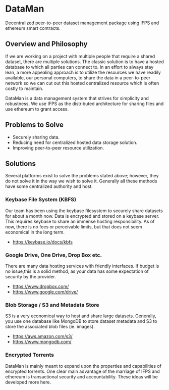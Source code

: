 # DataMan
Decentralized peer-to-peer dataset management package using IFPS and ethereum smart contracts. 

## Overview and Philosophy
If we are working on a project with multiple people that require a shared dataset, there are multiple solutions. The classic solution is to have a hosted database to which all parties can connect to. In an effort to always stay lean, a more appealing approach is to utilize the resources we have readily available, our personal computers, to share the data in a peer-to-peer network so we can cut out this hosted centralized resource which is often costly to maintain. 

DataMan is a data management system that strives for simplicity and robustness. We use IFPS as the distributed architecture for sharing files and use ethereum to grant access. 

## Problems to Solve
* Securely sharing data.
* Reducing need for centralized hosted data storage solution. 
* Improving peer-to-peer resource utilization. 

## Solutions
Several platforms exist to solve the problems stated above; however, they do not solve it in the way we wish to solve it. Generally all these methods have some centralized authority and host.

### Keybase File System (KBFS)
Our team has been using the keybase filesystem to securely share datasets for about a month now. Data is encrypted and stored on a keybase server. This requires keybase to share an immense hosting responsibility. As of now, there is no fees or perceivable limits, but that does not seem economical in the long term. 
* https://keybase.io/docs/kbfs

### Google Drive, One Drive, Drop Box etc.
There are many data hosting services with friendly interfaces. If budget is no issue,this is a solid method, as your data has some expectation of security by the provider. 
* https://www.dropbox.com/
* https://www.google.com/drive/

### Blob Storage / S3 and Metadata Store
S3 is a very economical way to host and share large datasets. Generally, you use one database like MongoDB to store dataset metadata and S3 to store the associated blob files (ie. images). 
* https://aws.amazon.com/s3/
* https://www.mongodb.com/

### Encrypted Torrents
DataMan is mainly meant to expand upon the properties and capabilities of encrypted torrents. One clear main advantage of the marriage of IFPS and ethereum is transactional security and accountability. These ideas will be developed more here. 
